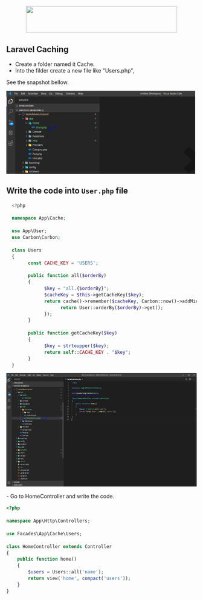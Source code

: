 <p align="center">
  <img src="https://res.cloudinary.com/dtfbvvkyp/image/upload/v1566331377/laravel-logolockup-cmyk-red.svg" width="400" height="70">
</p>


## Laravel Caching

- Create a folder named it Cache.
- Into the filder create a new file like "Users.php", </br>

See the snapshot bellow.
<p align="left">
  <img src="images/users.PNG" width="500" height="220">
</p>

## Write the code into `User.php` file


```php
  <?php
  
  namespace App\Cache;

  use App\User;
  use Carbon\Carbon;

  class Users
  {
        const CACHE_KEY = 'USERS';

        public function all($orderBy)
        {
              $key = "all.{$orderBy}";
              $cacheKey = $this->getCacheKey($key);
              return cache()->remember($cacheKey, Carbon::now()->addMinutes(5), function () use ($orderBy) {
                    return User::orderBy($orderBy)->get();
              });
        }

        public function getCacheKey($key)
        {
              $key = strtoupper($key);
              return self::CACHE_KEY . "$key";
        }
  }
```

<p align="left">
  <img src="images/cache-controller.PNG" width="600" height="300">
</p>
- Go to HomeController and write the code.

```php
<?php

namespace App\Http\Controllers;

use Facades\App\Cache\Users;

class HomeController extends Controller
{
    public function home()
    {
        $users = Users::all('name');
        return view('home', compact('users'));
    }
}
```


